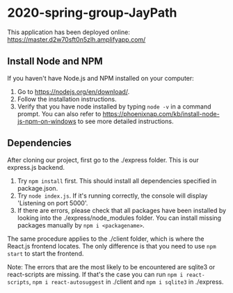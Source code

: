 # 2020-spring-group-JayPath

This application has been deployed online: https://master.d2w70sft0n5zlh.amplifyapp.com/

## Install Node and NPM

If you haven't have Node.js and NPM installed on your computer:

1. Go to https://nodejs.org/en/download/.
2. Follow the installation instructions.
3. Verify that you have node installed by typing `node -v` in a command prompt.
   You can also refer to https://phoenixnap.com/kb/install-node-js-npm-on-windows to see more detailed instructions.

## Dependencies

After cloning our project, first go to the ./express folder. This is our express.js backend.

1. Try `npm install` first. This should install all dependencies specified in package.json.
2. Try `node index.js`. If it's running correctly, the console will display 'Listening on port 5000'.
3. If there are errors, please check that all packages have been installed by looking into the ./express/node_modules folder. You can install missing packages manually by `npm i <packagename>`.

The same procedure applies to the ./client folder, which is where the React.js frontend locates. The only difference is that you need to use `npm start` to start the frontend.

Note: The errors that are the most likely to be encountered are sqlite3 or react-scripts are missing. If that's the case you can run `npm i react-scripts`, `npm i react-autosuggest` in ./client and `npm i sqlite3` in ./express.
